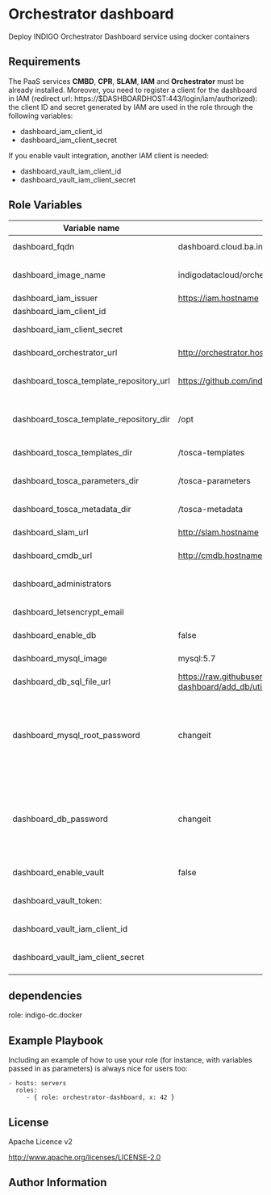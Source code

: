 Orchestrator dashboard
======================

Deploy INDIGO Orchestrator Dashboard service using docker containers

Requirements
------------

The PaaS services **CMBD**, **CPR**, **SLAM**, **IAM** and **Orchestrator** must be already installed.
Moreover, you need to register a client for the dashboard in IAM (redirect url: https://$DASHBOARDHOST:443/login/iam/authorized): the client ID and secret generated by IAM are used in the role through the following variables:
- dashboard_iam_client_id
- dashboard_iam_client_secret

If you enable vault integration, another IAM client is needed:
- dashboard_vault_iam_client_id
- dashboard_vault_iam_client_secret



Role Variables
--------------

| Variable name  | Default Value | Description
| -------------- | ------------- |------------- |
| dashboard_fqdn | dashboard.cloud.ba.infn.it | Host dns name
| dashboard_image_name | indigodatacloud/orchestrator-dashboard | Orchestrator dashboard Docker image
| dashboard_iam_issuer | https://iam.hostname| IAM URL
| dashboard_iam_client_id || IAM client ID
| dashboard_iam_client_secret || IAM client secret
| dashboard_orchestrator_url | http://orchestrator.hostname | Orchestrator base url
| dashboard_tosca_template_repository_url | https://github.com/indigo-dc/tosca-types.git | Tosca templates repository
| dashboard_tosca_template_repository_dir | /opt | path to download tosca templates
| dashboard_tosca_templates_dir | /tosca-templates | tosca templates dir
| dashboard_tosca_parameters_dir | /tosca-parameters | tosca parameters dir
| dashboard_tosca_metadata_dir | /tosca-metadata | tosca metadata dir
| dashboard_slam_url | http://slam.hostname | SLAM base url
| dashboard_cmdb_url | http://cmdb.hostname | CMDB base url
| dashboard_administrators || Dashboard administrators list
| dashboard_letsencrypt_email || let's encrypt email
| dashboard_enable_db | false | Enable mysql database
| dashboard_mysql_image | mysql:5.7 | MySQL docker image
| dashboard_db_sql_file_url | https://raw.githubusercontent.com/maricaantonacci/orchestrator-dashboard/add_db/utils/orchestrator_dashboard.sql | Url for sql file
| dashboard_mysql_root_password | changeit | Dashboard Mysql root password <br> **Please change it otherwise the role will fail**
| dashboard_db_password | changeit | Dashboard Mysql user password <br> **Please change it otherwise the role will fail**|
| dashboard_enable_vault | false | Enable vault integration
| dashboard_vault_token: | | vault token to access to configure
| dashboard_vault_iam_client_id | | IAM client ID for Vault
| dashboard_vault_iam_client_secret | | IAM client Secret for vault

dependencies
------------

role: indigo-dc.docker

Example Playbook
----------------

Including an example of how to use your role (for instance, with variables passed in as parameters) is always nice for users too:

    - hosts: servers
      roles:
         - { role: orchestrator-dashboard, x: 42 } 

License
-------

Apache Licence v2

http://www.apache.org/licenses/LICENSE-2.0


Author Information
------------------

